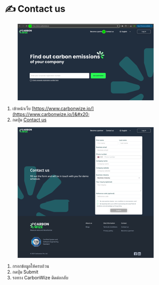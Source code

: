 # ✍️ Contact us

<figure><img src="../.gitbook/assets/image (1) (1).png" alt=""><figcaption></figcaption></figure>

1. เข้าหน้าเว็บ [https://www.carbonwize.io/](https://www.carbonwize.io/)&#x20;
2. กดปุ่ม [Contact us](https://www.carbonwize.io/contact-us)



<figure><img src="../.gitbook/assets/screencapture-carbonwize-io-contact-us-2024-07-17-17_12_14.png" alt=""><figcaption></figcaption></figure>

1. กรอกข้อมูลให้ครบถ้วน
2. กดปุ่ม Submit
3. รอทาง CarbonWize ติดต่อกลับ
